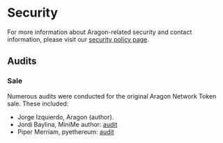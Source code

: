 # Security

For more information about Aragon-related security and contact information, please visit our [security policy page](https://wiki.aragon.org/association/security/).

## Audits

### Sale

Numerous audits were conducted for the original Aragon Network Token sale. These included:

- Jorge Izquierdo, Aragon (author).
- Jordi Baylina, MiniMe author: [audit](https://medium.com/@jbaylina/aragon-token-and-token-sale-audit-21cade332f1d)
- Piper Merriam, pyethereum: [audit](https://gist.github.com/pipermerriam/7f36f9c9446d4fb8d0e6d842d7212177)
